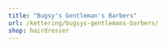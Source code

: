 ```yaml
---
title: "Bugsy's Gentleman's Barbers"
url: /kettering/bugsys-gentlemans-barbers/
shop: hairdresser
---
```

